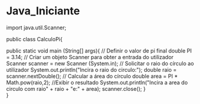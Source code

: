 # Java_Iniciante
import java.util.Scanner;

public class CalculoPi{

public static void main (String[] args){
  // Definir o valor de pi
final double  PI = 3.14;
 // Criar um objeto Scanner para obter a entrada do utilizador
Scanner scanner = new Scanner (System.in);
 // Solicitar o raio do círculo ao utilizador
System.out.println("Incira o raio do circulo:");
double raio = scanner.nextDouble();
 // Calcular a área do círculo
 double area = PI * Math.pow(raio,2);
 //Exibir o resultado
System.out.println("Incira a area do circulo com raio" + raio + "e:" + area);
scanner.close();
}    
}
